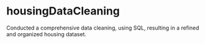 # housingDataCleaning
Conducted a comprehensive data cleaning, using SQL, resulting in a refined and organized housing dataset.
